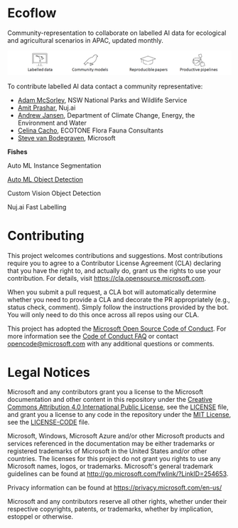 Ecoflow
==============================

Community-representation to collaborate on labelled AI data for ecological and agricultural scenarios in APAC, updated monthly.

![Labelled data](/docs/ecoflow.png)

To contribute labelled AI data contact a community representative:
* [Adam McSorley](mailto:adam.mcsorley@environment.nsw.gov.au), NSW National Parks and Wildlife Service
* [Amit Prashar](mailto:amit@envir.ai), Nuj.ai
* [Andrew Jansen](mailto:andrew.jansen@awe.gov.au), Department of Climate Change, Energy, the Environment and Water
* [Celina Cacho](mailto:celina.cacho@riotinto.com), ECOTONE Flora Fauna Consultants
* [Steve van Bodegraven](mailto:Steve.VanBodegraven@microsoft.com), Microsoft 

**Fishes**

Auto ML Instance Segmentation

[Auto ML Object Detection](https://github.com/microsoft/Ecoflow/tree/main/notebooks/fish/auto-ml-object-detection)

Custom Vision Object Detection

Nuj.ai Fast Labelling

# Contributing

This project welcomes contributions and suggestions.  Most contributions require you to agree to a
Contributor License Agreement (CLA) declaring that you have the right to, and actually do, grant us
the rights to use your contribution. For details, visit https://cla.opensource.microsoft.com.

When you submit a pull request, a CLA bot will automatically determine whether you need to provide
a CLA and decorate the PR appropriately (e.g., status check, comment). Simply follow the instructions
provided by the bot. You will only need to do this once across all repos using our CLA.

This project has adopted the [Microsoft Open Source Code of Conduct](https://opensource.microsoft.com/codeofconduct/).
For more information see the [Code of Conduct FAQ](https://opensource.microsoft.com/codeofconduct/faq/) or
contact [opencode@microsoft.com](mailto:opencode@microsoft.com) with any additional questions or comments.

# Legal Notices

Microsoft and any contributors grant you a license to the Microsoft documentation and other content
in this repository under the [Creative Commons Attribution 4.0 International Public License](https://creativecommons.org/licenses/by/4.0/legalcode),
see the [LICENSE](LICENSE) file, and grant you a license to any code in the repository under the [MIT License](https://opensource.org/licenses/MIT), see the
[LICENSE-CODE](LICENSE-CODE) file.

Microsoft, Windows, Microsoft Azure and/or other Microsoft products and services referenced in the documentation
may be either trademarks or registered trademarks of Microsoft in the United States and/or other countries.
The licenses for this project do not grant you rights to use any Microsoft names, logos, or trademarks.
Microsoft's general trademark guidelines can be found at http://go.microsoft.com/fwlink/?LinkID=254653.

Privacy information can be found at https://privacy.microsoft.com/en-us/

Microsoft and any contributors reserve all other rights, whether under their respective copyrights, patents,
or trademarks, whether by implication, estoppel or otherwise.
